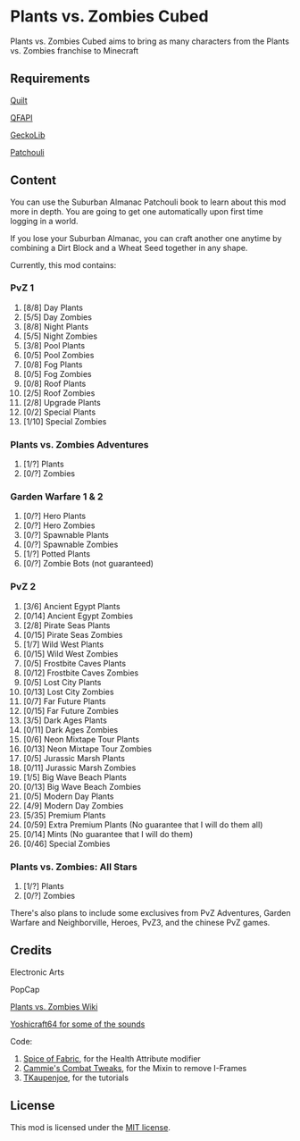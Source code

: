 # Plants vs. Zombies Cubed

Plants vs. Zombies Cubed aims to bring as many characters from the Plants vs. Zombies franchise to Minecraft


## Requirements
[Quilt](https://quiltmc.org/en/)

[QFAPI](https://github.com/QuiltMC/quilted-fabric-api)

[GeckoLib](https://github.com/bernie-g/geckolib)

[Patchouli](https://github.com/VazkiiMods/Patchouli/)


## Content

You can use the Suburban Almanac Patchouli book to learn about this mod more in depth. You are going to get one automatically upon first time logging in a world.

If you lose your Suburban Almanac, you can craft another one anytime by combining a Dirt Block and a Wheat Seed together in any shape.


Currently, this mod contains:

### PvZ 1
1. [8/8] Day Plants
2. [5/5] Day Zombies
3. [8/8] Night Plants
4. [5/5] Night Zombies
5. [3/8] Pool Plants
6. [0/5] Pool Zombies
7. [0/8] Fog Plants
8. [0/5] Fog Zombies
9. [0/8] Roof Plants
10. [2/5] Roof Zombies
11. [2/8] Upgrade Plants
12. [0/2] Special Plants
13. [1/10] Special Zombies

### Plants vs. Zombies Adventures
1. [1/?] Plants
2. [0/?] Zombies

### Garden Warfare 1 & 2
1. [0/?] Hero Plants
2. [0/?] Hero Zombies
3. [0/?] Spawnable Plants
4. [0/?] Spawnable Zombies
5. [1/?] Potted Plants
6. [0/?] Zombie Bots (not guaranteed)

### PvZ 2
1. [3/6] Ancient Egypt Plants
2. [0/14] Ancient Egypt Zombies
3. [2/8] Pirate Seas Plants
4. [0/15] Pirate Seas Zombies
5. [1/7] Wild West Plants
6. [0/15] Wild West Zombies
7. [0/5] Frostbite Caves Plants
8. [0/12] Frostbite Caves Zombies
9. [0/5] Lost City Plants
10. [0/13] Lost City Zombies
11. [0/7] Far Future Plants
12. [0/15] Far Future Zombies
13. [3/5] Dark Ages Plants
14. [0/11] Dark Ages Zombies
15. [0/6] Neon Mixtape Tour Plants
16. [0/13] Neon Mixtape Tour Zombies
17. [0/5] Jurassic Marsh Plants
18. [0/11] Jurassic Marsh Zombies
19. [1/5] Big Wave Beach Plants
20. [0/13] Big Wave Beach Zombies
21. [0/5] Modern Day Plants
22. [4/9] Modern Day Zombies
23. [5/35] Premium Plants
24. [0/59] Extra Premium Plants (No guarantee that I will do them all)
25. [0/14] Mints (No guarantee that I will do them)
26. [0/46] Special Zombies

### Plants vs. Zombies: All Stars
1. [1/?] Plants
2. [0/?] Zombies


There's also plans to include some exclusives from PvZ Adventures, Garden Warfare and Neighborville, Heroes, PvZ3, and the chinese PvZ games.



## Credits

Electronic Arts

PopCap

[Plants vs. Zombies Wiki](https://plantsvszombies.fandom.com/wiki/Main_Page)

[Yoshicraft64 for some of the sounds](https://www.youtube.com/watch?v=hr2-zJYbgQg)


Code:
1. [Spice of Fabric](https://github.com/Siphalor/spiceoffabric), for the Health Attribute modifier
2. [Cammie's Combat Tweaks](https://github.com/CammiePone/Cammies-Combat-Tweaks), for the Mixin to remove I-Frames
3. [TKaupenjoe](https://www.youtube.com/c/TKaupenjoe), for the tutorials


## License

This mod is licensed under the [MIT license](./LICENSE.md).

